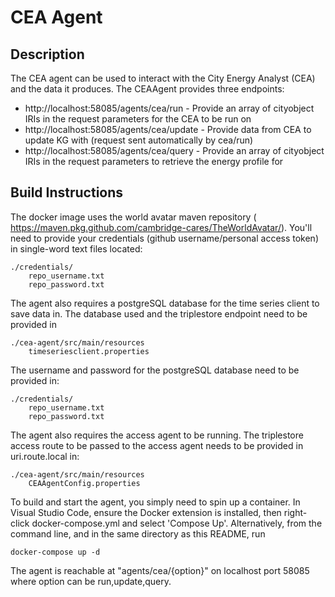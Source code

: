 CEA Agent
===========

Description
-------------
The CEA agent can be used to interact with the City Energy Analyst (CEA) and the data it produces.
The CEAAgent provides three endpoints:
- http://localhost:58085/agents/cea/run - Provide an array of cityobject IRIs in the request parameters for the CEA to be run on
- http://localhost:58085/agents/cea/update - Provide data from CEA to update KG with (request sent automatically by cea/run)
- http://localhost:58085/agents/cea/query - Provide an array of cityobject IRIs in the request parameters to retrieve the energy profile for

Build Instructions
------------------
The docker image uses the world avatar maven repository ( https://maven.pkg.github.com/cambridge-cares/TheWorldAvatar/). 
You'll need to provide  your credentials (github username/personal access token) in single-word text files located:
```
./credentials/
    repo_username.txt
    repo_password.txt
```

The agent also requires a postgreSQL database for the time series client to save data in. The database used and the triplestore endpoint need to be provided in 
```
./cea-agent/src/main/resources
    timeseriesclient.properties
```

The username and password for the postgreSQL database need to be provided in:
```
./credentials/
    repo_username.txt
    repo_password.txt
```

The agent also requires the access agent to be running. The triplestore access route to be passed to the access agent needs to be provided in uri.route.local in:
```
./cea-agent/src/main/resources
    CEAAgentConfig.properties
```

To build and start the agent, you simply need to spin up a container.
In Visual Studio Code, ensure the Docker extension is installed, then right-click docker-compose.yml and select 'Compose Up'. 
Alternatively, from the command line, and in the same directory as this README, run
```
docker-compose up -d
```
The agent is reachable at "agents/cea/{option}" on localhost port 58085 where option can be run,update,query.
